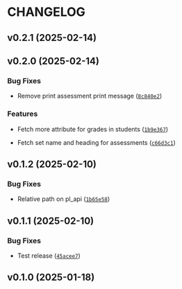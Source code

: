 # CHANGELOG


## v0.2.1 (2025-02-14)


## v0.2.0 (2025-02-14)

### Bug Fixes

- Remove print assessment print message
  ([`8c840e2`](https://github.com/phchen5/prairielearn-viz/commit/8c840e2c42f1e426126e84d8e57a8bce2543be5f))

### Features

- Fetch more attribute for grades in students
  ([`1b9e367`](https://github.com/phchen5/prairielearn-viz/commit/1b9e367fed0fdb5a00dcc193e66485aa583fdc11))

- Fetch set name and heading for assessments
  ([`c66d3c1`](https://github.com/phchen5/prairielearn-viz/commit/c66d3c1662b82f9bdc78c8ef411b7a6409464cc7))


## v0.1.2 (2025-02-10)

### Bug Fixes

- Relative path on pl_api
  ([`1b65e58`](https://github.com/phchen5/prairielearn-viz/commit/1b65e58f103154ab1eb220724081a82b1e05477e))


## v0.1.1 (2025-02-10)

### Bug Fixes

- Test release
  ([`45acee7`](https://github.com/phchen5/prairielearn-viz/commit/45acee7f03047f57998749dc7e37db789aa20ca7))


## v0.1.0 (2025-01-18)
